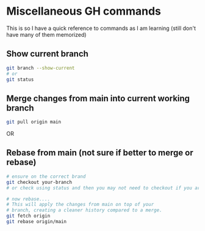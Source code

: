 # Miscellaneous GH commands
This is so I have a quick reference to commands as I am learning (still don't have many of them memorized)


## Show current branch
```bash
git branch --show-current
# or
git status
```

## Merge changes from main into current working branch
```bash
git pull origin main
```

OR
## Rebase from main (not sure if better to merge or rebase)
```bash 
# ensure on the correct brand
git checkout your-branch
# or check using status and then you may not need to checkout if you are already on the branch

# now rebase....
# This will apply the changes from main on top of your 
# branch, creating a cleaner history compared to a merge.
git fetch origin
git rebase origin/main


```
